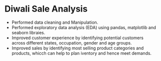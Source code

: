 
# Diwali Sale Analysis


- Performed data cleaning and Manipulation. 
- Performed exploratory data analysis (EDA) using pandas, matplotlib and seaborn libraies.
- Improved customer experience by identifying potential customers across different states, occupation, gender and age groups.
- Improved sales by identifying most selling product categories and products, whicch can help to plan iventory and hence meet demands.
